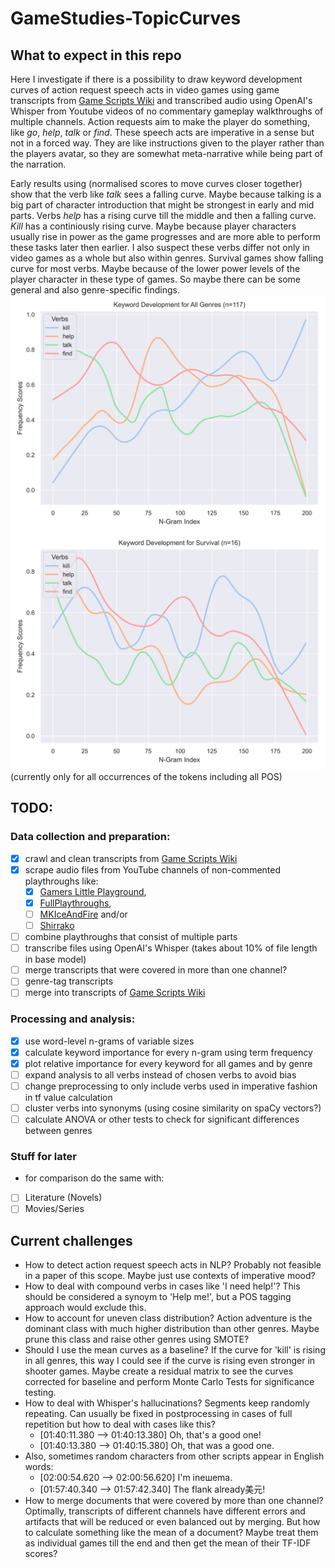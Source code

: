 # GameStudies-TopicCurves
## What to expect in this repo
Here I investigate if there is a possibility to draw keyword development curves of action request speech acts in video games using game transcripts from [Game Scripts Wiki](https://game-scripts-wiki.blogspot.com/) and transcribed audio using OpenAI's Whisper from Youtube videos of no commentary gameplay walkthroughs of multiple channels. 
Action requests aim to make the player do something, like *go*, *help*, *talk* or *find*. 
These speech acts are imperative in a sense but not in a forced way. 
They are like instructions given to the player rather than the players avatar, so they are somewhat meta-narrative while being part of the narration. 

Early results using (normalised scores to move curves closer together) show that the verb like *talk* sees a falling curve. Maybe because talking is a big part of character introduction that might be strongest in early and mid parts. 
Verbs *help* has a rising curve till the middle and then a falling curve. *Kill* has a continiously rising curve. 
Maybe because player characters usually rise in power as the game progresses and are more able to perform these tasks later then earlier. 
I also suspect these verbs differ not only in video games as a whole but also within genres. 
Survival games show falling curve for most verbs. 
Maybe because of the lower power levels of the player character in these type of games. 
So maybe there can be some general and also genre-specific findings.
![Early general findings](data/results/plots/lineplot-All_Genres.png)
![Early survival findings](data/results/plots/lineplot-Survival.png)
(currently only for all occurrences of the tokens including all POS)


## TODO:
### Data collection and preparation:
- [x] crawl and clean transcripts from [Game Scripts Wiki](https://game-scripts-wiki.blogspot.com/)
- [x] scrape audio files from YouTube channels of non-commented playthroughs like: 
  - [x] [Gamers Little Playground](https://www.youtube.com/@glp), 
  - [x] [FullPlaythroughs](https://www.youtube.com/@FullPlaythroughs), 
  - [ ] [MKIceAndFire](https://www.youtube.com/@MKIceAndFire) and/or 
  - [ ] [Shirrako](https://www.youtube.com/@Shirrako)
- [ ] combine playthroughs that consist of multiple parts
- [ ] transcribe files using OpenAI's Whisper (takes about 10% of file length in base model)
- [ ] merge transcripts that were covered in more than one channel?
- [ ] genre-tag transcripts
- [ ] merge into transcripts of [Game Scripts Wiki](https://game-scripts-wiki.blogspot.com/)

### Processing and analysis:
- [x] use word-level n-grams of variable sizes
- [x] calculate keyword importance for every n-gram using term frequency
- [x] plot relative importance for every keyword for all games and by genre
- [ ] expand analysis to all verbs instead of chosen verbs to avoid bias
- [ ] change preprocessing to only include verbs used in imperative fashion in tf value calculation
- [ ] cluster verbs into synonyms (using cosine similarity on spaCy vectors?)
- [ ] calculate ANOVA or other tests to check for significant differences between genres

### Stuff for later
- for comparison do the same with:
- [ ] Literature (Novels)
- [ ] Movies/Series

## Current challenges
- How to detect action request speech acts in NLP? Probably not feasible in a paper of this scope. Maybe just use contexts of imperative mood?
- How to deal with compound verbs in cases like 'I need help!'? This should be considered a synoym to 'Help me!', but a POS tagging approach would exclude this.
- How to account for uneven class distribution? Action adventure is the dominant class with much higher distribution than other genres. Maybe prune this class and raise other genres using SMOTE?
- Should I use the mean curves as a baseline? If the curve for 'kill' is rising in all genres, this way I could see if the curve is rising even stronger in shooter games. Maybe create a residual matrix to see the curves corrected for baseline and perform Monte Carlo Tests for significance testing.
- How to deal with Whisper's hallucinations? Segments keep randomly repeating. Can usually be fixed in postprocessing in cases of full repetition but how to deal with cases like this?
  - [01:40:11.380 --> 01:40:13.380]  Oh, that's a good one!
  - [01:40:13.380 --> 01:40:15.380]  Oh, that was a good one.
- Also, sometimes random characters from other scripts appear in English words:
  - [02:00:54.620 --> 02:00:56.620]  I'm inешema.
  - [01:57:40.340 --> 01:57:42.340]  The flank already美元!
- How to merge documents that were covered by more than one channel? Optimally, transcripts of different channels have different errors and artifacts that will be reduced or even balanced out by merging. But how to calculate something like the mean of a document? Maybe treat them as individual games till the end and then get the mean of their TF-IDF scores?

